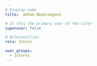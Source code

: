 ```yaml
---
# Display name
title:  Adham Abdalmageed

# Is this the primary user of the site?
superuser: false

# Role/position
role: Intern

user_groups:
  - Interns
---
```

